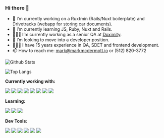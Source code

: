 ### Hi there 👋



- 🔭 I’m currently working on a Ruxtmin (Rails/Nuxt boilerplate) and Drivetracks (webapp for storing car documents).
- 🌱 I’m currently learning JS, Ruby, Nuxt and Rails.
- 👨🏻‍💻 I’m currently working as a senior QA at [Doximity](https://doximity.com).
- 🤔 I’m looking to move into a developer position.
- 👨🏼‍💼 I have 15 years experience in QA, SDET and frontend development.
- 📫 How to reach me: mark@markmcdermott.io or (512) 820-3772

![Github Stats](https://github-readme-streak-stats.herokuapp.com/?user=mark-mcdermott&theme=radical&hide_border=true)

![Top Langs](https://github-readme-stats.vercel.app/api/top-langs/?username=mark-mcdermott&theme=radical&show_icons=true&hide_border=true&layout=compact)


<!-- START_SECTION:waka -->
<!-- END_SECTION:waka -->


**Currently working with:**

<a href="https://developer.mozilla.org/en-US/docs/Web/JavaScript" title="JS"><img src="https://api.iconify.design/logos:javascript.svg?width=50&height=50" /></a>
<a href="https://nuxt.com" title="Nuxt"><img src="https://api.iconify.design/logos:nuxt-icon.svg?width=50&height=50" /></a>
<a href="https://ruby-lang.org" title="Ruby"><img src="https://api.iconify.design/logos:ruby.svg?width=50&height=50" /></a>
<a href="https://rubyonrails.org" title="Rails"><img src="https://api.iconify.design/logos:rails.svg?width=50&height=50" /></a>
<a href="https://playwright.dev" title="Playwright"><img src="https://api.iconify.design/logos:playwright.svg?color=%23e5e817&width=50&height=50" /></a>
<a href="https://sass-lang.com/" title="Sass"><img src="https://api.iconify.design/logos:sass.svg?color=%23e5e817&width=50&height=50" /></a>
<a href="https://www.mysql.com" title="MySql"><img src="https://api.iconify.design/logos:mysql.svg?width=50&height=50" /></a>
<a href="https://developer.mozilla.org/en-US/docs/Web/HTML" title="HTML5"><img src="https://api.iconify.design/logos:html-5.svg?color=%23e5e817&width=50&height=50" /></a>

**Learning:**

<a href="https://vuejs.org" title="Vue"><img src="https://api.iconify.design/logos:vue.svg?width=50&height=50" /></a>
<a href="https://typescriptlang.org" title="TS"><img src="https://api.iconify.design/logos:typescript-icon.svg?width=50&height=50" /></a>
<a href="https://postgresql.org" title="Postgres"><img src="https://api.iconify.design/logos:postgresql.svg?width=50&height=50" /></a>

**Dev Tools:**

<a href="https://code.visualstudio.com/" title="VSCode"><img src="https://api.iconify.design/logos:visual-studio-code.svg?width=50&height=50" /></a>
<a href="https://www.apple.com" title="Mac"><img src="https://api.iconify.design/logos:apple.svg?width=50&height=50" /></a>
<a href="https://www.google.com/chrome" title="Chrome"><img src="https://api.iconify.design/logos:chrome.svg?color=%23e5e817&width=50&height=50" /></a>
<a href="https://www.mozilla.org/firefox" title="Firefox"><img src="https://api.iconify.design/logos:firefox.svg?color=%23e5e817&width=50&height=50" /></a>
<a href="https://www.apple.com/safari/" title="Safari"><img src="https://api.iconify.design/logos:safari.svg?width=50&height=50" /></a>
<a href="https://www.adobe.com/products/photoshop.html" title="Photoshop"><img src="https://api.iconify.design/logos:adobe-photoshop.svg?width=50&height=50" /></a>
